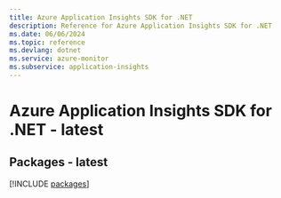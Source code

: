 ```yaml
---
title: Azure Application Insights SDK for .NET
description: Reference for Azure Application Insights SDK for .NET
ms.date: 06/06/2024
ms.topic: reference
ms.devlang: dotnet
ms.service: azure-monitor
ms.subservice: application-insights
---
```

# Azure Application Insights SDK for .NET - latest
## Packages - latest
[!INCLUDE [packages](application-insights-index.md)]